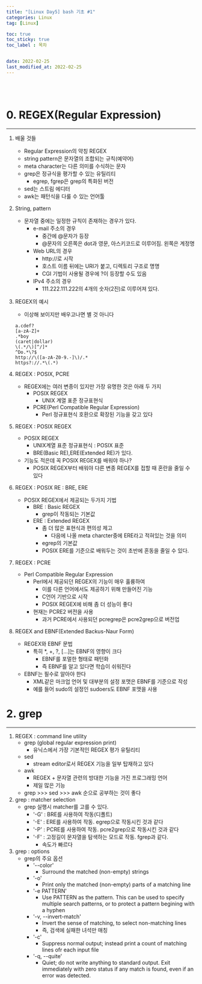 ```yaml
---
title: "[Linux Day5] bash 기초 #1"
categories: Linux
tag: [Linux]

toc: true
toc_sticky: true
toc_label : 목차


date: 2022-02-25
last_modified_at: 2022-02-25
---
```

<br>
<br>

# 0. REGEX(Regular Expression)
---
1. 배울 것들
	* Regular Expression의 약칭 REGEX
	* string pattern은 문자열의 조합되는 규칙(예약어)
	* meta character는 다른 의미를 수식하는 문자
	* grep은 정규식을 평가할 수 있는 유틸리티
		- egrep, fgrep은 grep의 특화된 버전
	* sed는 스트림 에디터
	* awk는 패턴식을 다룰 수 있는 언어툴
2. String, pattern
	* 문자열 중에는 일정한 규칙이 존재하는 경우가 있다.
		- e-mail 주소의 경우
			+ 중간에 @문자가 등장
			+ @문자의 오른쪽은 dot과 영문, 아스키코드로 이루어짐. 왼쪽은 계정명
		- Web URL의 경우
			+ http://로 시작
			+ 호스트 이름 뒤에는 URI가 붙고, 디렉토리 구조로 명명
			+ CGI 기법이 사용될 경우에 ?이 등장할 수도 있음
		- IPv4 주소의 경우
			+ 111.222.111.222의 4개의 숫자(2진)로 이루어져 있다.
3. REGEX의 예시
	* 이상해 보이지만 배우고나면 별 것 아니다
	```
	a.cdef?
	[a-zA-Z]+
	.*boy
	(caret|dollar)
	\(.*/\)[^/]*
	^Do.*\?$
	http://\([a-zA-Z0-9.-]\)/.*
	https?://.*\(.*)
	```
4. REGEX : POSIX, PCRE
	* REGEX에는 여러 변종이 있지만 가장 유명한 것은 아래 두 가지
		- POSIX REGEX
			+ UNIX 계열 표준 정규표현식
		- PCRE(Perl Compatible Regular Expression)
			+ Perl 정규표현식 호환으로 확장된 기능을 갖고 있다
5. REGEX : POSIX REGEX
	* POSIX REGEX
		- UNIX계열 표준 정규표현식 : POSIX 표준
		- BRE(Basic RE),ERE(Extended RE)가 있다.
	* 기능도 적은데 꼭 POSIX REGEX를 배워야 하나?
		- POSIX REGEX부터 배워야 다른 변종 REGEX를 접할 때 혼란을 줄일 수 있다

6. REGEX : POSIX RE : BRE, ERE
	* POSIX REGEX에서 제공되는 두가지 기법
		- BRE : Basic REGEX
			+ grep이 작동되는 기본값
		- ERE : Extended REGEX
			+ 좀 더 많은 표현식과 편의성 제고
				* 다음에 나올 meta charcter중에 ERE라고 적혀있는 것을 의미
			+ egrep의 기본값
			+ POSIX ERE를 기준으로 배워두는 것이 초반에 혼동을 줄일 수 있다.
7. REGEX : PCRE
	* Perl Compatible Regular Expression
		- Perl에서 제공되던 REGEX의 기능이 매우 훌륭하여
			+ 이를 다른 언어에서도 제공하기 위해 만들어진 기능
			+ C언어 기반으로 시작
			+ POSIX REGEX에 비해 좀 더 성능이 좋다
		- 현재는 PCRE2 버전을 사용
			+ 과거 PCRE에서 사용되던 pcregrep은 pcre2grep으로 버전업
8. REGEX and EBNF(Extended Backus-Naur Form)
	* REGEX와 EBNF 문법
		- 특히 *, +, ?, [...]는 EBNF의 영향이 크다
			+ EBNF를 포멀한 형태로 패턴화
			+ 즉 EBNF를 알고 있다면 학습이 쉬워진다
	* EBNF는 필수로 알아야 한다
		- XML같은 마크업 언어 및 대부분의 설정 포맷은 EBNF를 기준으로 작성
		- 예를 들어 sudo의 설정인 sudoers도 EBNF 포맷을 사용

# 2. grep
---
1. REGEX : command line utility
	* grep (global regular expression print)
		- 유닉스에서 가장 기본적인 REGEX 평가 유틸리티
	* sed
		- stream editor로서 REGEX 기능을 일부 탑재하고 있다
	* awk
		- REGEX + 문자열 관련의 방대한 기능을 가진 프로그래밍 언어
		- 제일 많은 기능
	* grep >>> sed >>> awk 순으로 공부하는 것이 좋다
2. grep : matcher selection
	* grep 실행시 matcher를 고를 수 있다.
		- '-G' : BRE를 사용하여 작동(디폴트)
		- '-E' : ERE를 사용하여 작동. egrep으로 작동시킨 것과 같다
		- '-P' : PCRE를 사용하여 작동. pcre2grep으로 작동시킨 것과 같다
		- '-F' : 고정길이 문자열을 탐색하는 모드로 작동. fgrep과 같다.
			+ 속도가 빠르다
3. grep : options
	* grep의 주요 옵션
		- '--color'
			+ Surround the matched (non-empty) strings
		- '-o'
			+ Print only the matched (non-empty) parts of a matching line
		- '-e PATTERN'
			+ Use PATTERN as the pattern. This can be used to specify multiple search patterns, or to protect a pattern begining with a hyphen
		- '-v, --invert-match'
			+ Invert the sense of matching, to select non-matching lines
			+ 즉, 검색에 실패한 녀석만 매칭 
		- '-c'
			+ Suppress normal output; instead print a count of matching lines ofr each input file
		- '-q, --quite'
			+ Quiet; do not write anything to standard output. Exit immediately with zero status if any match is found, even if an error was detected.
